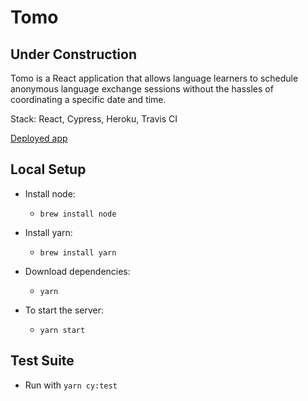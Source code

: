 # Tomo

## Under Construction

Tomo is a React application that allows language learners to schedule anonymous language exchange sessions without the hassles of coordinating a specific date and time.

Stack: React, Cypress, Heroku, Travis CI 

[Deployed app](https://tomo-app.herokuapp.com/)

## Local Setup
- Install node:
  - `brew install node`
- Install yarn:
  - `brew install yarn`
- Download dependencies:
  - `yarn`

- To start the server:
  - `yarn start`

## Test Suite
- Run with `yarn cy:test`